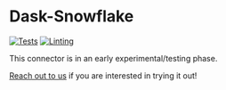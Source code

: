 # Dask-Snowflake

[![Tests](https://github.com/coiled/dask-snowflake/actions/workflows/tests.yml/badge.svg)](https://github.com/coiled/dask-snowflake/actions/workflows/tests.yml)
[![Linting](https://github.com/coiled/dask-snowflake/actions/workflows/pre-commit.yml/badge.svg)](https://github.com/coiled/dask-snowflake/actions/workflows/pre-commit.yml)

This connector is in an early experimental/testing phase.

[Reach out to us](https://coiled.io/contact-us/) if you are interested in trying
it out!
